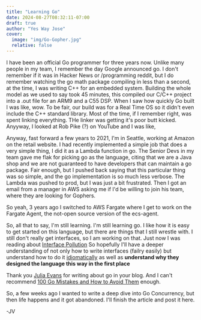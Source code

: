```yaml
---
title: "Learning Go"
date: 2024-08-27T08:32:11-07:00
draft: true
author: "Yes Way Jose"
cover: 
  image: "img/Go-Gopher.jpg"
  relative: false
---
```


I have been an official Go programmer for three years now. Unlike many people in my team, I remember the day Google announced go. I don't remember if it was in Hacker News or /programming reddit, but I do remember watching the go math package compiling in less than a second, at the time, I was writing C++ for an embedded system. Building the whole model as we used to say took 45 minutes, this compiled our C/C++ project into a .out file for an ARM9 and a C55 DSP. When I saw how quickly Go built I was like, wow. To be fair, our build was for a Real Time OS so it didn't even include the C++ standard library. Most of the time, if I remember right, was spent linking everything. THe linker was getting it's poor butt kicked. Anyyway, I looked at Rob Pike (?) on YouTube and I was like, 

Anyway, fast forward a few years to 2021, I'm in Seattle, working at Amazon on the retail website. I had recently implemented a simple job that does a very simple thing, I did it as a Lambda function in go. The Senior Devs in my team gave me flak for picking go as the language, citing that we are a Java shop and we are not guaranteed to have developers that can maintain a go package. Fair enough, but I pushed back saying that this particular thing was so simple, and the go implementation is so much less verbose. The Lambda was pushed to prod, but I was just a bit frustrated. Then I got an email from a manager in AWS asking me if I'd be willing to join his team, where they are looking for Gophers. 

So yeah, 3 years ago I switched to AWS Fargate where I get to work on the Fargate Agent, the not-open source version of the ecs-agent. 

So, all that to say, I'm still learning. I'm still learning go. I like how it is easy to get started on this language, but there are things that I still wrestle with. 
I still don't really get interfaces, so I am working on that. Just now I was reading about [Interface Pollution](https://100go.co/5-interface-pollution/) So hopefully I'll have a deeper understanding of not only how to write interfaces (failry easily) but understand how to do it [idiomatically](https://go.dev/doc/effective_go) as well as **understand why they designed the language this way in the first place**

Thank you [Julia Evans](https://jvns.ca/blog/2024/08/06/go-structs-copied-on-assignment/) for writing about go in your blog. And I can't recommend [100 Go Mistakes and How to Avoid Them](https://100go.co/) enough. 

So, a few weeks ago I wanted to write a deep dive into Go Concurrency, but then life happens and it got abandoned. I'll finish the article and post it here. 

-JV